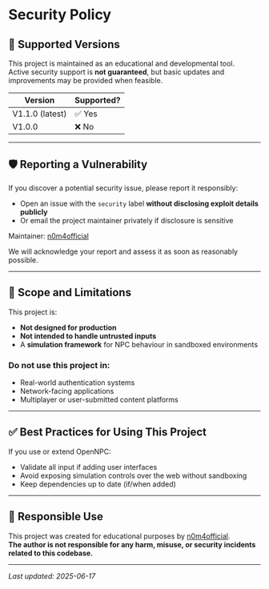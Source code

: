 # Security Policy

## 📆 Supported Versions

This project is maintained as an educational and developmental tool.  
Active security support is **not guaranteed**, but basic updates and improvements may be provided when feasible.

| Version | Supported? |
|---------|------------|
| V1.1.0 (latest) | ✅ Yes |
| V1.0.0 | ❌ No |

---

## 🛡 Reporting a Vulnerability

If you discover a potential security issue, please report it responsibly:

- Open an issue with the `security` label **without disclosing exploit details publicly**
- Or email the project maintainer privately if disclosure is sensitive

Maintainer: [n0m4official](https://github.com/n0m4official)

We will acknowledge your report and assess it as soon as reasonably possible.

---

## 🚧 Scope and Limitations

This project is:
- **Not designed for production**
- **Not intended to handle untrusted inputs**
- A **simulation framework** for NPC behaviour in sandboxed environments

### Do not use this project in:
- Real-world authentication systems
- Network-facing applications
- Multiplayer or user-submitted content platforms

---

## ✅ Best Practices for Using This Project

If you use or extend OpenNPC:
- Validate all input if adding user interfaces
- Avoid exposing simulation controls over the web without sandboxing
- Keep dependencies up to date (if/when added)

---

## 🙏 Responsible Use

This project was created for educational purposes by [n0m4official](https://github.com/n0m4official).  
**The author is not responsible for any harm, misuse, or security incidents related to this codebase.**

---

_Last updated: 2025-06-17_
